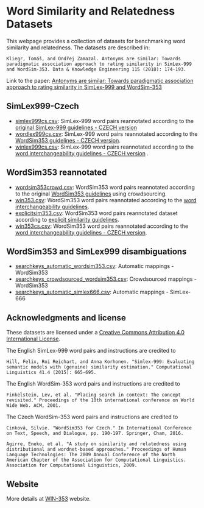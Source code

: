 # Word Similarity and Relatedness Datasets 

This webpage provides a collection of datasets for benchmarking word similarity and relatedness. The datasets are described in:

    Kliegr, Tomáš, and Ondřej Zamazal. Antonyms are similar: Towards paradigmatic association approach to rating similarity in SimLex-999 and WordSim-353. Data & Knowledge Engineering 115 (2018): 174-193.
   
Link to the paper: [Antonyms are similar: Towards paradigmatic association approach to rating similarity in SimLex-999 and WordSim-353](https://www.sciencedirect.com/science/article/pii/S0169023X17301325)
##   SimLex999-Czech

 * [simlex999cs.csv](simlex999cs.csv): SimLex-999 word pairs reannotated according to the [original SimLex-999 guidelines - CZECH version](simlex999cs_guidelines.txt)
 * [wordlex999cs.csv](wordlex999cs.csv): SimLex-999 word pairs reannotated according to the [WordSim353 guidelines - CZECH version](wordlex999cs_guidelines.txt).
 * [winlex999cs.csv](winlex999cs.csv): SimLex-999 word pairs reannotated according to the [word interchangeability guidelines - CZECH version](winlex999cs_guidelines.txt) .
 
 ## WordSim353 reannotated
 
* [wordsim353crowd.csv](wordsim353crowd.csv): WordSim353 word pairs reannotated according to the original [WordSim353 guidelines](wordsim353crowd_guidelines.txt) using crowdsourcing. 	
* [win353.csv](win353.csv): WordSim353 word pairs reannotated according to the [word interchangeability guidelines](win353_guidelines.txt). 
* [explicitsim353.csv](explicitsim353.csv): WordSim353 word pairs reannotated dataset according to [explicit similarity guidelines](explicitsim353_guidelines.txt).
* [win353cs.csv](win353cs.csv):  WordSim353 word pairs reannotated according to the [word interchangeability guidelines - CZECH version](win353cs_guidelines.txt). 

## WordSim353 and SimLex999 disambiguations

* [searchkeys_automatic_wordsim353.csv](searchkeys_automatic_wordsim353.csv): Automatic mappings - WordSim353
* [searchkeys_crowdsourced_wordsim353.csv](searchkeys_crowdsourced_wordsim353.csv): Crowdsourced mappings - WordSim353
* [searchkeys_automatic_simlex666.csv](searchkeys_automatic_simlex666.csv): Automatic mappings - SimLex-666




## Acknowledgments and license
These datasets are licensed under a [Creative Commons Attribution 4.0 International License](http://creativecommons.org/licenses/by/4.0/).

The English SimLex-999 word pairs and instructions are credited to
    
    Hill, Felix, Roi Reichart, and Anna Korhonen. "Simlex-999: Evaluating semantic models with (genuine) similarity estimation." Computational Linguistics 41.4 (2015): 665-695. 

The English WordSim-353 word pairs and instructions are credited to
    
    Finkelstein, Lev, et al. "Placing search in context: The concept revisited." Proceedings of the 10th international conference on World Wide Web. ACM, 2001. 

The Czech WordSim-353 word pairs and instructions are credited to
    
    Cinková, Silvie. "WordSim353 for Czech." In International Conference on Text, Speech, and Dialogue, pp. 190-197. Springer, Cham, 2016. 
    
    Agirre, Eneko, et al. "A study on similarity and relatedness using distributional and wordnet-based approaches." Proceedings of Human Language Technologies: The 2009 Annual Conference of the North American Chapter of the Association for Computational Linguistics. Association for Computational Linguistics, 2009. 

## Website

More details at [WIN-353](https://ner.vse.cz/datasets/win353/simlex-999-cs.html) website.
